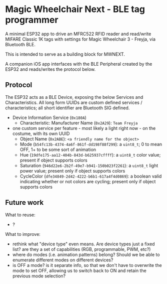# Magic Wheelchair Next - BLE tag programmer

A minimal ESP32 app to drive an MFRC522 RFID reader and read/write MIFARE Classic 1K tags with settings for Magic Wheelchair 3 - Freyja, via Bluetooth BLE.

This is intended to serve as a building block for MWNEXT.

A companion iOS app interfaces with the BLE Peripheral created by the ESP32 and reads/writes the protocol below.


## Protocol
The ESP32 acts as a BLE Device, exposing the below Services and Characteristics. All long form UUIDs are custom defined services / characteristics; all short identifier are Bluetooth SIG defined.
- Device Information Service (`0x180A`)
  - Characteristic: Manufacturer Name (`0x2A29`): `Team Freyja`
- one custom service per feature - most likely a light right now - on the costume, with its own UUID
  - Object Name (`0x2ABE`): `<a friendly name for the object>`
  - Mode (`b54fc13b-4374-4a6f-861f-dd198f88f299`): a `uint8_t`; 0 to mean OFF, 1+ to be some sort of animation
  - Hue (`19dfe175-aa12-404b-843d-b625937cffff`): a `uint8_t` color value; present if object supports colors
  - Saturation (`946d22e6-2b2f-49e7-b941-150b023f2261`): a `uint8_t` light power value; present only if object supports colors
  - CycleColor (`dfe34849-2d42-4222-b6b1-617a4f4d0869`): a boolean valid indicating whether or not colors are cycling; present only if object supports colors


## Future work
What to reuse:
- ?

What to improve:
- rethink what "device type" even means. Are device types just a fixed list? are they a set of capabilities (RGB, programmable, PWM, etc?)
- where do modes (i.e. animation patterns) belong? Should we be able to enumerate different modes on different devices?
- is OFF a mode? is it separate info, so that we don't have to overwrite the mode to set OFF, allowing us to switch back to ON and retain the previous mode selection?